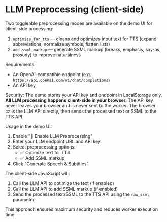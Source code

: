 # LLM Preprocessing (client-side)

Two toggleable preprocessing modes are available on the demo UI for client-side processing:

1. `optimize_for_tts` — cleans and optimizes input text for TTS (expand abbreviations, normalize symbols, flatten lists)
2. `add_ssml_markup` — generate SSML markup (breaks, emphasis, say-as, prosody) to improve naturalness

Requirements:

- An OpenAI-compatible endpoint (e.g. `https://api.openai.com/v1/chat/completions`)
- An API key

Security: The demo stores your API key and endpoint in LocalStorage only. **All LLM processing happens client-side in your browser.** The API key never leaves your browser and is never sent to the worker. The browser calls the LLM API directly, then sends the processed text or SSML to the TTS API.

Usage in the demo UI:

1. Enable "🤖 Enable LLM Preprocessing"
2. Enter your LLM endpoint URL and API key
3. Select preprocessing options:
   - ✅ Optimize text for TTS
   - ✅ Add SSML markup
4. Click "Generate Speech & Subtitles"

The client-side JavaScript will:

1. Call the LLM API to optimize the text (if enabled)
2. Call the LLM API to add SSML markup (if enabled)
3. Send the processed text/SSML to the TTS API using the `raw_ssml` parameter

This approach ensures maximum security and reduces worker execution time.
